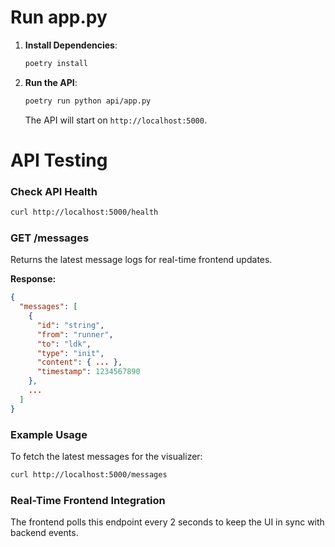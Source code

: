 # Run app.py

1. **Install Dependencies**:
   ```bash
   poetry install
   ```

2. **Run the API**:
   ```bash
   poetry run python api/app.py
   ```
   The API will start on `http://localhost:5000`.

# API Testing

### Check API Health
```bash
curl http://localhost:5000/health
```


### GET /messages
Returns the latest message logs for real-time frontend updates.

**Response:**
```json
{
  "messages": [
    {
      "id": "string",
      "from": "runner",
      "to": "ldk",
      "type": "init",
      "content": { ... },
      "timestamp": 1234567890
    },
    ...
  ]
}
```

### Example Usage

To fetch the latest messages for the visualizer:
```bash
curl http://localhost:5000/messages
```

### Real-Time Frontend Integration

The frontend polls this endpoint every 2 seconds to keep the UI in sync with backend events.